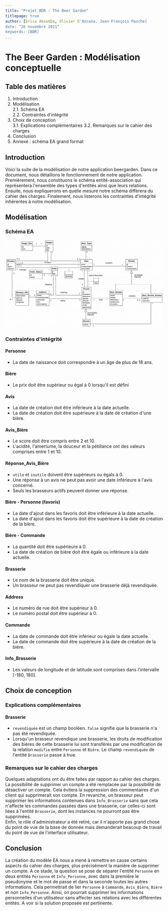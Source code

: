 ```yaml
---
title: "Projet BDR : The Beer Garden"
titlepage: true
author: [Erica Akoumba, Olivier D'Ancona, Jean-François Pasche]
date: "26 novembre 2021"
keywords: [BDR]
...
```


# The Beer Garden : Modélisation conceptuelle

## Table des matières

1. Introduction
2. Modélisation  
  2.1. Schéma EA  
  2.2. Contraintes d'intégrité
3. Choix de conception  
  3.1. Explications complémentaires
  3.2. Remarques sur le cahier des charges
4. Conclusion
5. Annexe : schéma EA grand format

## Introduction

Voici la suite de la modélisation de notre application beergarden. Dans ce document, nous détaillons le fonctionnement de notre application. Premièrement, nous constituons le schéma entité-association qui représentera l'ensemble des types d'entités ainsi que leurs relations. Ensuite, nous expliquerons en quelle mesure notre schéma diffèrera du cahier des charges. Finalement, nous listerons les contraintes d'intégrité inhérentes à notre modélisation.

## Modélisation

### Schéma EA

![Modélisation de "The Beer Garden"](6_schemaEA.png)

### Contraintes d'intégrité

#### Personne
- La date de naissance doit correspondre à un âge de plus de 18 ans.

#### Bière
- Le prix doit être supérieur ou égal à 0 lorsqu'il est défini

#### Avis
- La date de création doit être inférieure à la date actuelle.
- La date de création doit être supérieure à la date de création d'une bière.

#### Avis_Bière
- Le score doit être compris entre 2 et 10.
- L'acidité, l'amertume, la douceur et la pétillance ont des valeurs comprises entre 1 et 10.

#### Réponse_Avis_Bière
- `utile` et `inutile` doivent être supérieurs ou égals à 0.
- Une réponse à un avis ne peut pas avoir une date inférieure à l'avis concerné.
- Seuls les brasseurs actifs peuvent donner une réponse.

#### Bière - Personne (favoris)
- La date d'ajout dans les favoris doit être inférieure à la date actuelle.
- La date d'ajout dans les favoris doit être supérieure à la date de création de la bière.

#### Bière - Commande
- La quantité doit être supérieure à 0.
- La date de création de bière doit être égale ou inférieure à la date actuelle.

#### Brasserie
- Le nom de la brasserie doit être unique.
- Un brasseur ne peut pas revendiquer une brasserie déjà revendiquée.

#### Address
- Le numéro de rue doit être supérieur à 0.
- Le numéro postal doit être supérieur à 0.

#### Commande
- La date de commande doit être inférieur ou égale la date actuelle.
- La date de commande doit être supérieure à la date de création de la bière.

#### Info_Brasserie
- Les valeurs de longitude et de latitude sont comprises dans l'intervalle [-180, 180].

## Choix de conception

### Explications complémentaires

#### Brasserie

- `revendiquée` est un champ booléen. `false` signifie que la brasserie n'a pas été revendiquée.
- Lorsqu'un brasseur revendique une brasserie, les droits de modification des bières de cette brasserie lui sont transférés par une modification de la relation `modifie` entre `Personne` et `Bière`. Le champ `revendiquée` de l'entité `Brasserie` passe à true.

### Remarques sur le cahier des charges

Quelques adaptations ont du être faites par rapport au cahier des charges. La possibilité de supprimer un compte a été remplacée par la possibilité de désactiver un compte. Cela évitera la suppression des commentaires d'un client qui supprimerait son compte.
En revanche, un brasseur peut supprimer les informations contenues dans `Info_Brasserie` sans que cela n'affecte les commandes passées dans une brasserie, car celles-ci sont liées à l'entité `Brasserie`, dont les instances ne pourront pas être supprimées.  
Enfin, le rôle d'administrateur a été retiré, car il n'apporte pas grand chose du point de vue de la base de donnée mais demanderait beacoup de travail du point de vue de l'interface utilisateur.

## Conclusion

La création du modèle EA nous a mené à remettre en cause certains aspects du cahier des charges, plus précisément la manière de supprimer un compte. A ce stade, la question se pose de séparer l'entité `Personne` en deux entités `Personne` et `Info_Personne`, avec dans la première le pseudonyme et le mot de passe et dans la seconde toutes les autres informations. Cela permettrait de lier `Personne` à `Commande`, `Avis_Bière`, `Bière` et non `Info_Personne`. Ainsi, on pourrait supprimer les informations personnelles d'un utilisateur sans affecter ses relations avec les différentes entités. A voir si la solution proposée est pertinente.
